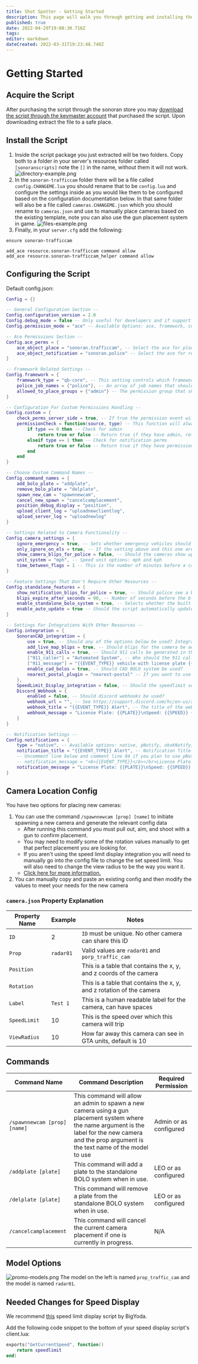 ```yaml
---
title: Shot Spotter - Getting Started
description: This page will walk you through getting and installing the Shot Spotter script.
published: true
date: 2022-04-29T19:08:30.716Z
tags: 
editor: markdown
dateCreated: 2022-03-31T19:23:48.740Z
---
```


# Getting Started
## Acquire the Script
After purchasing the script through the sonoran store you may [download the script through the keymaster account](/tebex-assets) that purchased the script. Upon downloading extract the file to a safe place.

## Install the Script
1. Inside the script package you just extracted will be two folders. Copy both to a folder in your server's resources folder called `[sonoranscripts]` note the `[]` in the name, without them it will not work.
![directory-example.png](/speed-camera/directory-example.png)
2. In the `sonoran-trafficcam` folder there will be a file called `config.CHANGEME.lua` you should rename that to be `config.lua` and configure the settings inside as you would like them to be configured based on the configuration documentation below. In that same folder will also be a file called `cameras.CHANGEME.json` which you should rename to `cameras.json` and use to manually place cameras based on the existing template, note you can also use the gun placement system in game.
![files-example.png](/speed-camera/files-example.png)
3. Finally, in your `server.cfg` add the following:
```
ensure sonoran-trafficcam

add_ace resource.sonoran-trafficcam command allow
add_ace resource.sonoran-trafficcam_helper command allow
```

## Configuring the Script
Default config.json:
```lua
Config = {}

-- General Configuration Section --
Config.configuration_version = 2.0
Config.debug_mode = false -- Only useful for developers and if support asks you to enable it
Config.permission_mode = "ace" -- Available Options: ace, framework, custom

-- Ace Permissions Section --
Config.ace_perms = {
    ace_object_place = "sonoran.trafficcam", -- Select the ace for placing new cameras
    ace_object_notification = "sonoran.police" -- Select the ace for receiving in-game notifications
}

-- Framework Related Settings --
Config.framework = {
    framework_type = "qb-core", -- This setting controls which framework is in use options are esx or qb-core
    police_job_names = {"police"}, -- An array of job names that should receive notifications
    allowed_to_place_groups = {"admin"} -- The permission group that should be allowed to place new cameras
}

-- Configuration For Custom Permissions Handling --
Config.custom = {
    check_perms_server_side = true, -- If true the permission event will be sent out to the server side resource, this is recommended
    permissionCheck = function(source, type) -- This function will always be called server side.
        if type == 0 then -- Check for admin
            return true or false -- Return true if they have admin, return false if they don't
        elseif type == 1 then -- Check for notification perms
            return true or false -- Return true if they have permissions, return false if they don't
        end
    end
}

-- Choose Custom Command Names --
Config.command_names = {
    add_bolo_plate = "addplate",
    remove_bolo_plate = "delplate",
    spawn_new_cam = "spawnnewcam",
    cancel_new_spawn = "cancelcamplacement",
    position_debug_display = "position",
    upload_client_log = "uploadnewclientlog",
    upload_server_log = "uploadnewlog"
}

-- Settings Related to Camera Functionality --
Config.camera_settings = {
    ignore_emergency = true, -- Sets whether emergency vehicles should be ignored by the cameras
    only_ignore_on_els = true, -- If the setting above and this one are true emergency vehicles will only be ignored if their lights are on
    show_camera_blips_for_police = false, -- Should the cameras show up as blips for police on the map?
    unit_system = "mph", -- Speed unit options: mph and kph
    time_between_flags = 1 -- This is the number of minutes before a car will ping again, if they pass a different camera it will ping again regardless of whether this time has passed
}

-- Feature Settings That Don't Require Other Resources --
Config.standalone_features = {
    show_notification_blips_for_police = true, -- Should police see a blip when a car is pinged?
    blips_expire_after_seconds = 90, -- Number of seconds before the blip type above is removed
    enable_standalone_bolo_system = true, -- Selects whether the built in BOLO system should be used, this must be false for the SonoranCAD BOLO integration to work
    enable_auto_update = true -- Should the script automatically update itself, it will check for updates regardless
}

-- Settings For Integrations With Other Resources --
Config.integration = {
    SonoranCAD_integration = {
        use = true, -- Should any of the options below be used? Integration with this script requires at least a Plus subscription.
        add_live_map_blips = true, -- Should blips for the camera be added to the live map? This reqires the Pro SonoranCAD plan.
        enable_911_calls = true, -- Should 911 calls be generated in the CAD when a BOLO vehicle or speeder is detected?
        ["911_caller"] = "Automated System", -- Who should the 911 call appear to be from?
        ["911_message"] = "{{EVENT_TYPE}} vehicle with license plate {{PLATE}} was seen doing {{SPEED}} {{SPEED_UNIT}} at camera {{CAMERA_NAME}}", -- Configurable 911 call description
        enable_cad_bolos = true, -- Should CAD BOLO system be used?
        nearest_postal_plugin = "nearest-postal" -- If you want to use postals, what is the exact name of your postals script?
    },
    SpeedLimit_Display_integration = false, -- Should the speedlimit set in the SpeedLimit Display script be used? See docs.sonoran.store for more info
    Discord_Webhook = {
        enabled = false, -- Should discord webhooks be used?
        webhook_url = "", -- See https://support.discord.com/hc/en-us/articles/228383668-Intro-to-Webhooks
        webhook_title = "{{EVENT_TYPE}} Alert", -- The title of the webhook embed
        webhook_message = "License Plate: {{PLATE}}\nSpeed: {{SPEED}} {{SPEED_UNIT}}\nCamera: {{CAMERA_NAME}}" -- The message that the webhook displays
    }
}

-- Notification Settings --
Config.notifications = {
    type = "native", -- Available options: native, pNotify, okokNotify, or cadonly
    notification_title = "{{EVENT_TYPE}} Alert", -- Notification Title for methods that support it
    -- Uncomment line below and comment line 84 if you plan to use pNotify
    -- notification_message = "<b>{{EVENT_TYPE}}</b></br>License Plate: {{PLATE}}</br>Speed: {{SPEED}} {{SPEED_UNIT}}</br>Camera: {{CAMERA_NAME}}"
    notification_message = "License Plate: {{PLATE}}\nSpeed: {{SPEED}} {{SPEED_UNIT}}\nCamera: {{CAMERA_NAME}}" -- The text of the notification
}
```

## Camera Location Config
You have two options for placing new cameras:
1. You can use the command `/spawnnewcam [prop] [name]` to initiate spawning a new camera and generate the relevant config data
	- After running this command you must pull out, aim, and shoot with a gun to confirm placement.
	- You may need to modify some of the rotation values manually to get that perfect placement you are looking for.
	- If you aren't using the speed limit display integration you will need to manually go into the config file to change the set speed limit. You will also need to change the view radius to be the way you want it.
 	- [Click here for more information.](/gun-placement)
2. You can manually copy and paste an existing config and then modify the values to meet your needs for the new camera
### `camera.json` Property Explanation
| Property Name | Example   | Notes                                                                |
|---------------|-----------|----------------------------------------------------------------------|
| `ID`          | 2         | `ID` must be unique. No other camera can share this ID               |
| `Prop`        | `radar01` | Valid values are `radar01` and `porp_traffic_cam`                    |
| `Position`    |           | This is a table that contains the x, y, and z coords of the camera   |
| `Rotation`    | 				  | This is a table that contains the x, y, and z rotation of the camera |
| `Label`       | `Test 1`  | This is a human readable label for the camera, can have spaces       |
| `SpeedLimit`  | 10        | This is the speed over which this camera will trip                   |
| `ViewRadius`  | 10        | How far away this camera can see in GTA units, default is 10         |

## Commands
| Command Name          | Command Description                                                                                                                         | Required Permission    |
|-----------------------|---------------------------------------------------------------------------------------------------------------------------------------------|------------------------|
| `/spawnnewcam [prop] [name]` | This command will allow an admin to spawn a new camera using a gun placement system where the name argument is the label for the new camera and the prop argument is the text name of the model to use | Admin or as configured |
| `/addplate [plate]`           | This command will add a plate to the standalone BOLO system when in use.                                                                    | LEO or as configured   |
| `/delplate [plate]`           | This command will remove a plate from the standalone BOLO system when in use.                                                               | LEO or as configured   |
| `/cancelcamplacement` | This command will cancel the current camera placement if one is currently in progress.                                                      | N/A                    |

## Model Options
![promo-models.png](/speed-camera/promo-models.png)
The model on the left is named `prop_traffic_cam` and the model is named `radar01`.

## Needed Changes for Speed Display
We recommend [this](https://forum.cfx.re/t/release-posted-speedlimit/180949) speed limit display script by BigYoda.

Add the following code snippet to the bottom of your speed display script's client.lua:
```lua
exports("GetCurrentSpeed", function()
    return speedlimit
end)
```